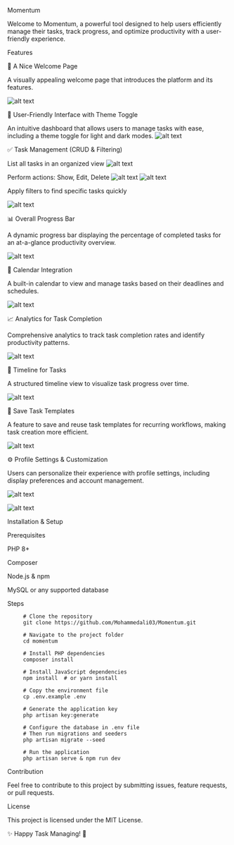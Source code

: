 Momentum

Welcome to Momentum, a powerful tool designed to help users efficiently manage their tasks, track progress, and optimize productivity with a user-friendly experience.

Features

🚀 A Nice Welcome Page

A visually appealing welcome page that introduces the platform and its features.

![alt text](image.png)

🎨 User-Friendly Interface with Theme Toggle

An intuitive dashboard that allows users to manage tasks with ease, including a theme toggle for light and dark modes.
![alt text](image-1.png)


✅ Task Management (CRUD & Filtering)

List all tasks in an organized view
![alt text](image-11.png)

Perform actions: Show, Edit, Delete
![alt text](image-12.png)
![alt text](image-13.png)

Apply filters to find specific tasks quickly

![alt text](image-14.png)



📊 Overall Progress Bar

A dynamic progress bar displaying the percentage of completed tasks for an at-a-glance productivity overview.

![alt text](image-3.png)

📅 Calendar Integration

A built-in calendar to view and manage tasks based on their deadlines and schedules.

![alt text](image-5.png)


📈 Analytics for Task Completion

Comprehensive analytics to track task completion rates and identify productivity patterns.

![alt text](image-6.png)

📌 Timeline for Tasks

A structured timeline view to visualize task progress over time.

![alt text](image-7.png)

📂 Save Task Templates

A feature to save and reuse task templates for recurring workflows, making task creation more efficient.

![alt text](image-8.png)

⚙️ Profile Settings & Customization

Users can personalize their experience with profile settings, including display preferences and account management.

![alt text](image-9.png)

![alt text](image-10.png)

Installation & Setup

Prerequisites

PHP 8+

Composer

Node.js & npm

MySQL or any supported database

Steps

         # Clone the repository
         git clone https://github.com/Mohammedali03/Momentum.git
         
         # Navigate to the project folder
         cd momentum
         
         # Install PHP dependencies
         composer install
         
         # Install JavaScript dependencies
         npm install  # or yarn install
         
         # Copy the environment file
         cp .env.example .env
         
         # Generate the application key
         php artisan key:generate
         
         # Configure the database in .env file
         # Then run migrations and seeders
         php artisan migrate --seed
         
         # Run the application
         php artisan serve & npm run dev


Contribution

Feel free to contribute to this project by submitting issues, feature requests, or pull requests.

License

This project is licensed under the MIT License.

✨ Happy Task Managing! 🚀

